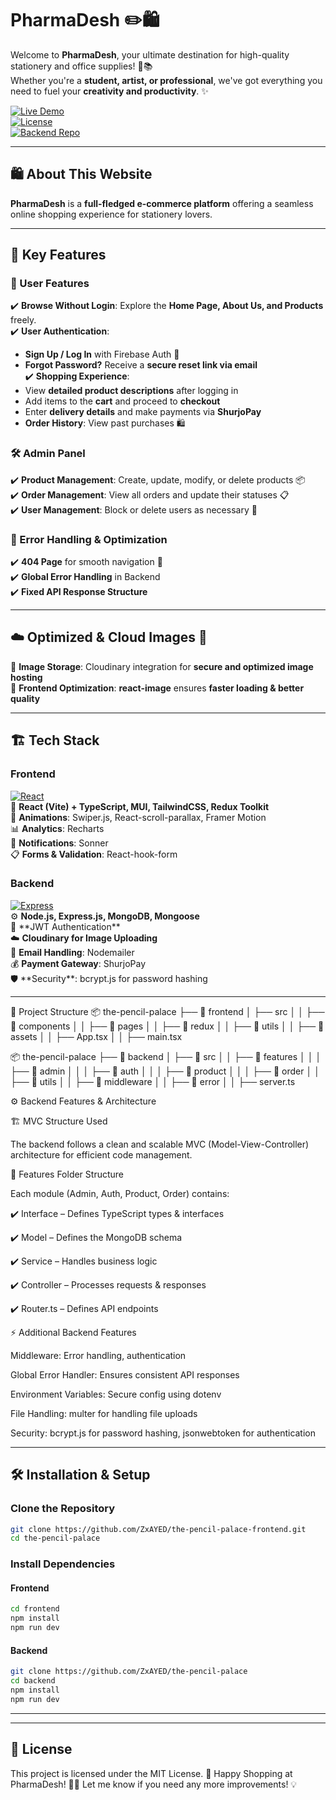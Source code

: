 # **PharmaDesh** ✏️🛍️

Welcome to **PharmaDesh**, your ultimate destination for high-quality stationery and office supplies! 🏢📚  
Whether you're a **student, artist, or professional**, we've got everything you need to fuel your **creativity and productivity**. ✨

[![Live Demo](https://img.shields.io/badge/Live%20Demo-%23007bff.svg?&style=for-the-badge)](https://the-pencil-palace.netlify.app)  
[![License](https://img.shields.io/badge/License-MIT-brightgreen?style=for-the-badge)](#license)  
[![Backend Repo](https://img.shields.io/badge/Backend%20Repo-%23007bff.svg?&style=for-the-badge)](https://github.com/ZxAYED/the-pencil-palace)

---

## **🛍️ About This Website**

**PharmaDesh** is a **full-fledged e-commerce platform** offering a seamless online shopping experience for stationery lovers.

---

## **🚀 Key Features**

### **🛒 User Features**

✔️ **Browse Without Login**: Explore the **Home Page, About Us, and Products** freely.  
✔️ **User Authentication**:

- **Sign Up / Log In** with Firebase Auth 🔐
- **Forgot Password?** Receive a **secure reset link via email**  
  ✔️ **Shopping Experience**:
- View **detailed product descriptions** after logging in
- Add items to the **cart** and proceed to **checkout**
- Enter **delivery details** and make payments via **ShurjoPay**
- **Order History**: View past purchases 🛍️

### **🛠️ Admin Panel**

✔️ **Product Management**: Create, update, modify, or delete products 📦  
✔️ **Order Management**: View all orders and update their statuses 📋  
✔️ **User Management**: Block or delete users as necessary 🚀

### **📜 Error Handling & Optimization**

✔️ **404 Page** for smooth navigation 🔄  
✔️ **Global Error Handling** in Backend  
✔️ **Fixed API Response Structure**

---

## **☁️ Optimized & Cloud Images** 📸

🔹 **Image Storage**: Cloudinary integration for **secure and optimized image hosting**  
🔹 **Frontend Optimization**: **react-image** ensures **faster loading & better quality**

---

## **🏗️ Tech Stack**

### **Frontend**

[![React](https://img.shields.io/badge/React-%2361DAFB.svg?style=flat&logo=react&logoColor=white)](https://react.dev/)  
🚀 **React (Vite) + TypeScript, MUI, TailwindCSS, Redux Toolkit**  
🎨 **Animations**: Swiper.js, React-scroll-parallax, Framer Motion  
📊 **Analytics**: Recharts  
📩 **Notifications**: Sonner  
📋 **Forms & Validation**: React-hook-form

### **Backend**

[![Express](https://img.shields.io/badge/Express.js-%23404d59.svg?style=flat&logo=express&logoColor=white)](https://expressjs.com/)  
⚙️ **Node.js, Express.js, MongoDB, Mongoose**  
🔐 **JWT Authentication\*\*  
☁️ **Cloudinary for Image Uploading**  
📩 **Email Handling**: Nodemailer  
💰 **Payment Gateway**: ShurjoPay  
🛡 **Security\*\*: bcrypt.js for password hashing

---

📂 Project Structure
📦 the-pencil-palace
├── 📂 frontend
│ ├── src
│ │ ├── 📂 components
│ │ ├── 📂 pages
│ │ ├── 📂 redux
│ │ ├── 📂 utils
│ │ ├── 📂 assets
│ │ ├── App.tsx
│ │ ├── main.tsx

📦 the-pencil-palace
├── 📂 backend
│ ├── 📂 src
│ │ ├── 📂 features
│ │ │ ├── 📂 admin
│ │ │ ├── 📂 auth
│ │ │ ├── 📂 product
│ │ │ ├── 📂 order
│ │ ├── 📂 utils
│ │ ├── 📂 middleware
│ │ ├── 📂 error
│ │ ├── server.ts

⚙️ Backend Features & Architecture

🏗️ MVC Structure Used

The backend follows a clean and scalable MVC (Model-View-Controller) architecture for efficient code management.

📂 Features Folder Structure

Each module (Admin, Auth, Product, Order) contains:

✔️ Interface – Defines TypeScript types & interfaces

✔️ Model – Defines the MongoDB schema

✔️ Service – Handles business logic

✔️ Controller – Processes requests & responses

✔️ Router.ts – Defines API endpoints

⚡ Additional Backend Features

Middleware: Error handling, authentication

Global Error Handler: Ensures consistent API responses

Environment Variables: Secure config using dotenv

File Handling: multer for handling file uploads

Security: bcrypt.js for password hashing, jsonwebtoken for authentication

---

## 🛠️ Installation & Setup

### Clone the Repository

```sh
git clone https://github.com/ZxAYED/the-pencil-palace-frontend.git
cd the-pencil-palace
```

### Install Dependencies

#### Frontend

```sh
cd frontend
npm install
npm run dev
```

#### Backend

```sh
git clone https://github.com/ZxAYED/the-pencil-palace
cd backend
npm install
npm run dev
```

---

---

## 📜 License

This project is licensed under the MIT License.
🎉 Happy Shopping at PharmaDesh! 🛒✨
Let me know if you need any more improvements! 💡
